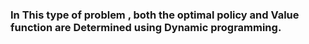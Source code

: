 ### In This type of problem , both the optimal policy and Value function are Determined using Dynamic programming.
